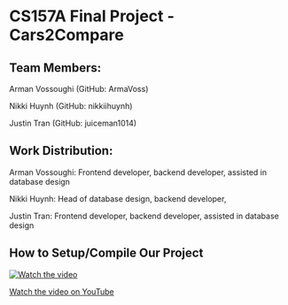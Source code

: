 # CS157A Final Project - Cars2Compare

## Team Members: 

Arman Vossoughi (GitHub: ArmaVoss)

Nikki Huynh (GitHub: nikkiihuynh) 

Justin Tran (GitHub: juiceman1014)

## Work Distribution:

Arman Vossoughi: Frontend developer, backend developer, assisted in database design

Nikki Huynh: Head of database design, backend developer, 

Justin Tran: Frontend developer, backend developer, assisted in database design

## How to Setup/Compile Our Project

[![Watch the video](https://img.youtube.com/vi/UL0S-B4TAd0/maxresdefault.jpg)](https://youtu.be/UL0S-B4TAd0)

[Watch the video on YouTube](https://youtu.be/UL0S-B4TAd0)

